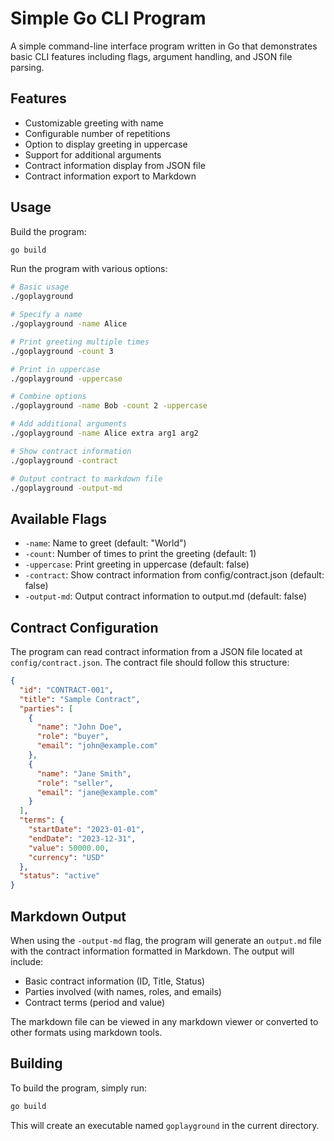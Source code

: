 # Simple Go CLI Program

A simple command-line interface program written in Go that demonstrates basic CLI features including flags, argument handling, and JSON file parsing.

## Features

- Customizable greeting with name
- Configurable number of repetitions
- Option to display greeting in uppercase
- Support for additional arguments
- Contract information display from JSON file
- Contract information export to Markdown

## Usage

Build the program:
```bash
go build
```

Run the program with various options:

```bash
# Basic usage
./goplayground

# Specify a name
./goplayground -name Alice

# Print greeting multiple times
./goplayground -count 3

# Print in uppercase
./goplayground -uppercase

# Combine options
./goplayground -name Bob -count 2 -uppercase

# Add additional arguments
./goplayground -name Alice extra arg1 arg2

# Show contract information
./goplayground -contract

# Output contract to markdown file
./goplayground -output-md
```

## Available Flags

- `-name`: Name to greet (default: "World")
- `-count`: Number of times to print the greeting (default: 1)
- `-uppercase`: Print greeting in uppercase (default: false)
- `-contract`: Show contract information from config/contract.json (default: false)
- `-output-md`: Output contract information to output.md (default: false)

## Contract Configuration

The program can read contract information from a JSON file located at `config/contract.json`. The contract file should follow this structure:

```json
{
  "id": "CONTRACT-001",
  "title": "Sample Contract",
  "parties": [
    {
      "name": "John Doe",
      "role": "buyer",
      "email": "john@example.com"
    },
    {
      "name": "Jane Smith",
      "role": "seller",
      "email": "jane@example.com"
    }
  ],
  "terms": {
    "startDate": "2023-01-01",
    "endDate": "2023-12-31",
    "value": 50000.00,
    "currency": "USD"
  },
  "status": "active"
}
```

## Markdown Output

When using the `-output-md` flag, the program will generate an `output.md` file with the contract information formatted in Markdown. The output will include:

- Basic contract information (ID, Title, Status)
- Parties involved (with names, roles, and emails)
- Contract terms (period and value)

The markdown file can be viewed in any markdown viewer or converted to other formats using markdown tools.

## Building

To build the program, simply run:
```bash
go build
```

This will create an executable named `goplayground` in the current directory. 